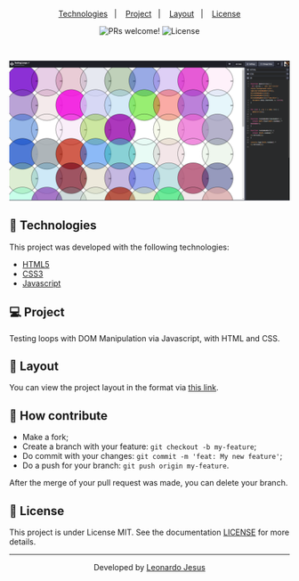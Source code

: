 <p align="center">
  <a href="#rocket-Technologies">Technologies</a>&nbsp;&nbsp;&nbsp;|&nbsp;&nbsp;&nbsp;
  <a href="#-project">Project</a>&nbsp;&nbsp;&nbsp;|&nbsp;&nbsp;&nbsp;
  <a href="#-layout">Layout</a>&nbsp;&nbsp;&nbsp;|&nbsp;&nbsp;&nbsp;
  <a href="#memo-license">License</a>
</p>

<p align="center">
 <img src="https://img.shields.io/static/v1?label=PRs&message=welcome&color=7159c1&labelColor=000000" alt="PRs welcome!" />

  <img alt="License" src="https://img.shields.io/static/v1?label=license&message=MIT&color=7159c1&labelColor=000000">
</p>

<br>

<p align="center">
  <img src="./testing-loops.png" alt="Testing Loops">
</p>

## 🚀 Technologies

This project was developed with the following technologies:

- [HTML5](https://en.wikipedia.org/wiki/HTML5)
- [CSS3](https://en.wikipedia.org/wiki/Cascading_Style_Sheets#CSS_3)
- [Javascript](https://www.javascript.com/)

## 💻 Project

Testing loops with DOM Manipulation via Javascript, with HTML and CSS.

## 🔖 Layout

You can view the project layout in the format via [this link](<https://codepen.io/leonardoj02/pen/QWbvMzZ>).

## 🤔 How contribute

- Make a fork;
- Create a branch with your feature: `git checkout -b my-feature`;
- Do commit with your changes: `git commit -m 'feat: My new feature'`;
- Do a push for your branch: `git push origin my-feature`.

After the merge of your pull request was made, you can delete your branch.

## :memo: License

This project is under License MIT. See the documentation [LICENSE](LICENSE.md) for more details.

---

<p align="center">Developed by <a href="https://www.linkedin.com/in/leonardojesus02/">Leonardo Jesus</a>